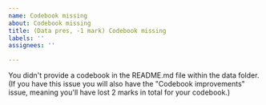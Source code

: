 ```yaml
---
name: Codebook missing
about: Codebook missing
title: (Data pres, -1 mark) Codebook missing
labels: ''
assignees: ''

---
```


You didn't provide a codebook in the README.md file within the data folder.  (If you have this issue you will also have the "Codebook improvements" issue, meaning you'll have lost 2 marks in total for your codebook.)